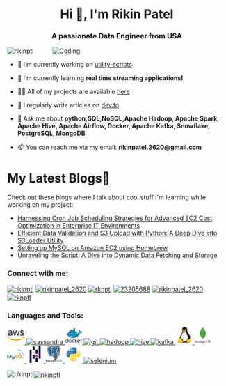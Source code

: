 <!--![MasterHead](https://t4.ftcdn.net/jpg/05/39/88/83/240_F_539888304_hjMmavzflkeQBCoWaTDSFqF0rxDa3VA2.jpg) -->
<h1 align="center">Hi 👋, I'm Rikin Patel</h1>
<h3 align="center">A passionate Data Engineer from USA</h3>
<img align="right" alt="Coding" width="400" src="https://user-images.githubusercontent.com/74038190/238353480-219bcc70-f5dc-466b-9a60-29653d8e8433.gif">
<p align="left"> <img src="https://komarev.com/ghpvc/?username=rikinptl&label=Profile%20views&color=0e75b6&style=flat" alt="rikinptl" /> </p>

- 🔭 I’m currently working on [utility-scripts](https://github.com/rikinptl/utility-scripts)

- 🌱 I’m currently learning **real time streaming applications!**

- 👨‍💻 All of my projects are available [here](https://github.com/rikinptl?tab=repositories)

- 📝 I regularly write articles on [dev.to](https://dev.to/rikinptl)

- 💬 Ask me about **python,SQL,NoSQL,Apache Hadoop, Apache Spark, Apache Hive, Apache Airflow, Docker, Apache Kafka, Snowflake, PostgreSQL, MongoDB**

- 📫 You can reach me via my email: **rikinpatel.2620@gmail.com**

# My Latest Blogs📝
Check out these blogs where I talk about cool stuff I'm learning while working on my project:
<!-- BLOG-POST-LIST:START -->
- [Harnessing Cron Job Scheduling Strategies for Advanced EC2 Cost Optimization in Enterprise IT Environments](https://dev.to/rikinptl/harnessing-cron-job-scheduling-strategies-for-advanced-ec2-cost-optimization-in-enterprise-it-environments-3cao)
- [Efficient Data Validation and S3 Upload with Python: A Deep Dive into S3Loader Utility](https://dev.to/rikinptl/efficient-data-validation-and-s3-upload-with-python-a-deep-dive-into-s3loader-utility-cal)
- [Setting up MySQL on Amazon EC2 using Homebrew](https://dev.to/rikinptl/setting-up-mysql-on-amazon-ec2-using-homebrew-3nmc)
- [Unraveling the Script: A Dive into Dynamic Data Fetching and Storage](https://dev.to/rikinptl/unraveling-the-script-a-dive-into-dynamic-data-fetching-and-storage-1m14)
<!-- BLOG-POST-LIST:END -->
<h3 align="left">Connect with me:</h3>
<p align="left">
<a href="https://dev.to/rikinptl" target="blank"><img align="center" src="https://raw.githubusercontent.com/rahuldkjain/github-profile-readme-generator/master/src/images/icons/Social/devto.svg" alt="rikinptl" height="30" width="40" /></a>
<a href="https://twitter.com/rikinpatel_2620" target="blank"><img align="center" src="https://raw.githubusercontent.com/rahuldkjain/github-profile-readme-generator/master/src/images/icons/Social/twitter.svg" alt="rikinpatel_2620" height="30" width="40" /></a>
<a href="https://linkedin.com/in/rknptl" target="blank"><img align="center" src="https://raw.githubusercontent.com/rahuldkjain/github-profile-readme-generator/master/src/images/icons/Social/linked-in-alt.svg" alt="rknptl" height="30" width="40" /></a>
<a href="https://stackoverflow.com/users/23205688" target="blank"><img align="center" src="https://raw.githubusercontent.com/rahuldkjain/github-profile-readme-generator/master/src/images/icons/Social/stack-overflow.svg" alt="23205688" height="30" width="40" /></a>
<a href="https://www.hackerrank.com/rikinpatel_2620" target="blank"><img align="center" src="https://raw.githubusercontent.com/rahuldkjain/github-profile-readme-generator/master/src/images/icons/Social/hackerrank.svg" alt="rikinpatel_2620" height="30" width="40" /></a>
<a href="https://www.leetcode.com/rknptl" target="blank"><img align="center" src="https://raw.githubusercontent.com/rahuldkjain/github-profile-readme-generator/master/src/images/icons/Social/leet-code.svg" alt="rknptl" height="30" width="40" /></a>
</p>

<h3 align="left">Languages and Tools:</h3>
<p align="left"> <a href="https://aws.amazon.com" target="_blank" rel="noreferrer"> <img src="https://raw.githubusercontent.com/devicons/devicon/master/icons/amazonwebservices/amazonwebservices-original-wordmark.svg" alt="aws" width="40" height="40"/> </a> <a href="https://cassandra.apache.org/" target="_blank" rel="noreferrer"> <img src="https://www.vectorlogo.zone/logos/apache_cassandra/apache_cassandra-icon.svg" alt="cassandra" width="40" height="40"/> </a> <a href="https://www.docker.com/" target="_blank" rel="noreferrer"> <img src="https://raw.githubusercontent.com/devicons/devicon/master/icons/docker/docker-original-wordmark.svg" alt="docker" width="40" height="40"/> </a> <a href="https://git-scm.com/" target="_blank" rel="noreferrer"> <img src="https://www.vectorlogo.zone/logos/git-scm/git-scm-icon.svg" alt="git" width="40" height="40"/> </a> <a href="https://hadoop.apache.org/" target="_blank" rel="noreferrer"> <img src="https://www.vectorlogo.zone/logos/apache_hadoop/apache_hadoop-icon.svg" alt="hadoop" width="40" height="40"/> </a> <a href="https://hive.apache.org/" target="_blank" rel="noreferrer"> <img src="https://www.vectorlogo.zone/logos/apache_hive/apache_hive-icon.svg" alt="hive" width="40" height="40"/> </a> <a href="https://kafka.apache.org/" target="_blank" rel="noreferrer"> <img src="https://www.vectorlogo.zone/logos/apache_kafka/apache_kafka-icon.svg" alt="kafka" width="40" height="40"/> </a> <a href="https://www.linux.org/" target="_blank" rel="noreferrer"> <img src="https://raw.githubusercontent.com/devicons/devicon/master/icons/linux/linux-original.svg" alt="linux" width="40" height="40"/> </a> <a href="https://www.mongodb.com/" target="_blank" rel="noreferrer"> <img src="https://raw.githubusercontent.com/devicons/devicon/master/icons/mongodb/mongodb-original-wordmark.svg" alt="mongodb" width="40" height="40"/> </a> <a href="https://www.mysql.com/" target="_blank" rel="noreferrer"> <img src="https://raw.githubusercontent.com/devicons/devicon/master/icons/mysql/mysql-original-wordmark.svg" alt="mysql" width="40" height="40"/> </a> <a href="https://pandas.pydata.org/" target="_blank" rel="noreferrer"> <img src="https://raw.githubusercontent.com/devicons/devicon/2ae2a900d2f041da66e950e4d48052658d850630/icons/pandas/pandas-original.svg" alt="pandas" width="40" height="40"/> </a> <a href="https://www.postgresql.org" target="_blank" rel="noreferrer"> <img src="https://raw.githubusercontent.com/devicons/devicon/master/icons/postgresql/postgresql-original-wordmark.svg" alt="postgresql" width="40" height="40"/> </a> <a href="https://www.python.org" target="_blank" rel="noreferrer"> <img src="https://raw.githubusercontent.com/devicons/devicon/master/icons/python/python-original.svg" alt="python" width="40" height="40"/> </a> <a href="https://www.selenium.dev" target="_blank" rel="noreferrer"> <img src="https://raw.githubusercontent.com/detain/svg-logos/780f25886640cef088af994181646db2f6b1a3f8/svg/selenium-logo.svg" alt="selenium" width="40" height="40"/> </a> </p>

<p><img align="left" src="https://github-readme-stats.vercel.app/api/top-langs?username=rikinptl&show_icons=true&locale=en&layout=compact" alt="rikinptl" /></p>


<p><img align="center" src="https://github-readme-streak-stats.herokuapp.com/?user=rikinptl&" alt="rikinptl" /></p>
